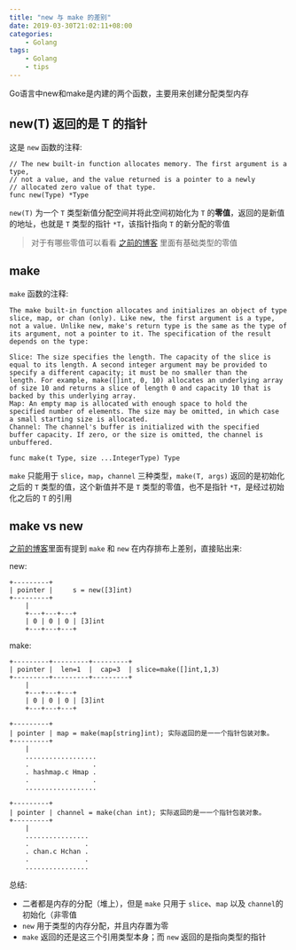 ```yaml
---
title: "new 与 make 的差别"
date: 2019-03-30T21:02:11+08:00
categories:
    - Golang
tags: 
    - Golang
    - tips
---
```

Go语言中new和make是内建的两个函数，主要用来创建分配类型内存

## new(T) 返回的是 T 的指针
这是 `new` 函数的注释:

```
// The new built-in function allocates memory. The first argument is a type,
// not a value, and the value returned is a pointer to a newly
// allocated zero value of that type.
func new(Type) *Type
```

`new(T)` 为一个 `T` 类型新值分配空间并将此空间初始化为 `T` 的**零值**，返回的是新值的地址，也就是 `T` 类型的指针 `*T`，该指针指向 `T` 的新分配的零值

> 对于有哪些零值可以看看 [之前的博客](https://zhaolion.com/post/golang/upgrade/memory.layout/) 里面有基础类型的零值

## make
`make` 函数的注释:
```
The make built-in function allocates and initializes an object of type slice, map, or chan (only). Like new, the first argument is a type, not a value. Unlike new, make's return type is the same as the type of its argument, not a pointer to it. The specification of the result depends on the type:

Slice: The size specifies the length. The capacity of the slice is
equal to its length. A second integer argument may be provided to
specify a different capacity; it must be no smaller than the
length. For example, make([]int, 0, 10) allocates an underlying array
of size 10 and returns a slice of length 0 and capacity 10 that is
backed by this underlying array.
Map: An empty map is allocated with enough space to hold the
specified number of elements. The size may be omitted, in which case
a small starting size is allocated.
Channel: The channel's buffer is initialized with the specified
buffer capacity. If zero, or the size is omitted, the channel is
unbuffered.

func make(t Type, size ...IntegerType) Type
```

`make` 只能用于 `slice`，`map`，`channel` 三种类型，`make(T, args)` 返回的是初始化之后的 `T` 类型的值，这个新值并不是 `T` 类型的零值，也不是指针 `*T`，是经过初始化之后的 `T` 的引用

## make vs new
[之前的博客](https://zhaolion.com/post/golang/upgrade/memory.layout/)里面有提到 `make` 和 `new` 在内存排布上差别，直接贴出来:

new:

```
+---------+
| pointer |     s = new([3]int)
+---------+
    |
    +---+---+---+
    | 0 | 0 | 0 | [3]int
    +---+---+---+
```

make:

```
+---------+---------+---------+
| pointer |  len=1  |  cap=3  | slice=make([]int,1,3) 
+---------+---------+---------+
    |
    +---+---+---+ 
    | 0 | 0 | 0 | [3]int
    +---+---+---+

+---------+
| pointer | map = make(map[string]int); 实际返回的是⼀一个指针包装对象。
+---------+
    |
    ..................
    .                .
    . hashmap.c Hmap . 
    .                . 
    ..................

+---------+
| pointer | channel = make(chan int); 实际返回的是⼀一个指针包装对象。 
+---------+ 
    |
    ................ 
    .              . 
    . chan.c Hchan . 
    .              .
    ................
```

总结:

- 二者都是内存的分配（堆上），但是 `make` 只用于 `slice`、`map` 以及 `channel`的初始化（非零值
- `new` 用于类型的内存分配，并且内存置为零
- `make` 返回的还是这三个引用类型本身；而 `new` 返回的是指向类型的指针
